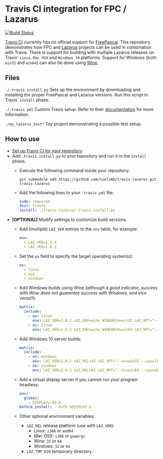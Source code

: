 Travis CI integration for FPC / Lazarus
=======================================

[![Build Status](https://travis-ci.org/GerryFerdinandus/travis-lazarus.svg?branch=master)](https://travis-ci.org/GerryFerdinandus/travis-lazarus)

[Travis CI](https://travis-ci.org/) currently has no official support for [FreePascal](http://freepascal.org/). This repository demonstrates how FPC and [Lazarus](http://www.lazarus-ide.org/) projects can be used in combination with Travis. There is support for building with multiple Lazarus releases on Travis' `Linux`, `Mac OSX` and `Windows 10` platforms. Support for Windows (both `win32` and `win64`) can also be done using [Wine](https://www.winehq.org/).

Files
-----
`./.travis.install.py` Sets up the environment by downloading and installing the proper FreePascal and Lazarus versions. Run this script in Travis' `install` phase.

`./.travis.yml` Custom Travis setup. Refer to their [documentation](http://docs.travis-ci.com/user/customizing-the-build/) for more information.

`./my_lazarus_test*` Toy project demonstrating a possible test setup.

How to use
----------
- [Set up Travis CI for your repository](http://docs.travis-ci.com/user/for-beginners/)
- Add `.travis.install.py` to your repository and run it in the `install` phase.
  - Execute the following command inside your repository:

    ```shell
    git submodule add https://github.com/nielsAD/travis-lazarus.git travis-lazarus
    ```
  - Add the following lines to your `.travis.yml` file:

    ```yaml
    sudo: required
    dist: trusty
    install: ./travis-lazarus/.travis.install.py
    ```
- **[OPTIONAL]** Modify settings to customize build versions.
  - Add (multiple) `LAZ_VER` entries to the `env` table, for example:

    ```yaml
    env:
      - LAZ_VER=1.4.4
      - LAZ_VER=1.6.2
    ```
  - Set the `os` field to specify the target operating system(s):

    ```yaml
    os:
      - linux
      - osx
      - windows
    ```
  - Add Windows builds using Wine (_although a good indicator, success with Wine does not guarantee success with Windows, and vice versa!!_):

    ```yaml
    matrix:
      include:
        - os: linux
          env: LAZ_VER=1.6.2 LAZ_ENV=wine WINEARCH=win32 LAZ_OPT="--os=win32 --cpu=i386"
        - os: linux
          env: LAZ_VER=1.6.2 LAZ_ENV=wine WINEARCH=win64 LAZ_OPT="--os=win64 --cpu=x86_64"
    ```
  - Add Windows 10 server builds:

    ```yaml
    matrix:
      include:
        - os: windows
          env: LAZ_VER=2.0.2 LAZ_REL=32 LAZ_OPT="--os=win32 --cpu=i386"
        - os: windows
          env: LAZ_VER=2.0.2 LAZ_REL=64 LAZ_OPT="--os=win64 --cpu=x86_64"
    ```
  - Add a virtual display server if you cannot run your program headless:

    ```yaml
    env:
      global:
        - DISPLAY=:99.0
    before_install: - Xvfb $DISPLAY &
    ```
  - Other optional environment variables:
    - `LAZ_REL` release platform (use with `LAZ_VER`):
      - Linux: `i386` or `amd64`
      - Mac OSX: `i386` or `powerpc`
      - Wine: `32` or `64`
      - Windows: `32` or `64`
    - `LAZ_TMP_DIR` temporary directory.
